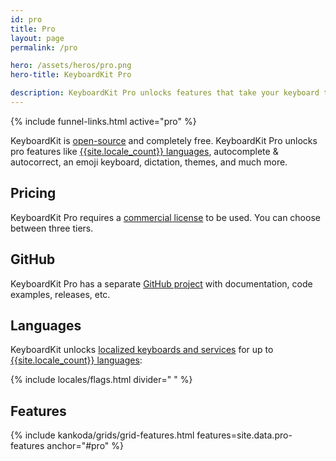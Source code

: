 ```yaml
---
id: pro
title: Pro
layout: page
permalink: /pro

hero: /assets/heros/pro.png
hero-title: KeyboardKit Pro

description: KeyboardKit Pro unlocks features that take your keyboard to the next level.
---
```


{% include funnel-links.html active="pro" %}

KeyboardKit is [open-source](/opensource) and completely free. KeyboardKit Pro unlocks pro features like [{{site.locale_count}} languages](/locales), autocomplete & autocorrect, an emoji keyboard, dictation, themes, and much more.


## Pricing

KeyboardKit Pro requires a [commercial license](/pricing) to be used. You can choose between three tiers.


## GitHub

KeyboardKit Pro has a separate [GitHub project]({{site.github_url_pro}}) with documentation, code examples, releases, etc.


## Languages

KeyboardKit unlocks [localized keyboards and services](/features/localization) for up to [{{site.locale_count}} languages](/locales):

{% include locales/flags.html divider=" " %}


## Features

{% include kankoda/grids/grid-features.html features=site.data.pro-features anchor="#pro" %}